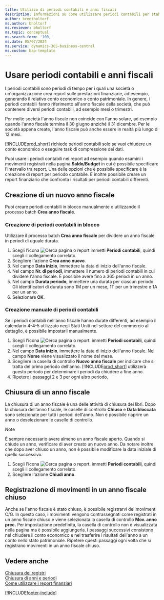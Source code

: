 ```yaml
---
title: Utilizzo di periodi contabili e anni fiscali
description: Informazioni su come utilizzare periodi contabili per stabilire quando la società genera report sulle prestazioni finanziarie.
author: brentholtorf
ms.author: bholtorf
ms.reviewer: bholtorf
ms.topic: conceptual
ms.search.form: '100,'
ms.date: 05/07/2024
ms.service: dynamics-365-business-central
ms.custom: bap-template
---
```

# <a name="work-with-accounting-periods-and-fiscal-years"></a>Usare periodi contabili e anni fiscali

I periodi contabili sono periodi di tempo per i quali una società o un'organizzazione crea report sulle prestazioni finanziarie, ad esempio, generando il relativo conto economico o conto patrimoniale. In genere, i periodi contabili fanno riferimento all'anno fiscale della società, che può contenere diversi periodi contabili, ad esempio mesi o trimestri.

Per molte società l'anno fiscale non coincide con l'anno solare, ad esempio quando l'anno fiscale termina il 30 giugno anziché il 31 dicembre. Per le società appena create, l'anno fiscale può anche essere in realtà più lungo di 12 mesi.  

[!INCLUDE[prod_short](includes/prod_short.md)] richiede periodi contabili solo se vuoi chiudere un conto economico o eseguire task di compressione dei dati.

Puoi usare i periodi contabili nei report ad esempio quando esamini i movimenti registrati nella pagina **Saldo/Budget** in cui è possibile specificare l'intervallo tra report. Una delle opzioni che è possibile specificare è la creazione di report per periodo contabile. È inoltre possibile creare un report finanziario che confronta i risultati per periodi contabili differenti.

## <a name="creating-a-new-fiscal-year"></a>Creazione di un nuovo anno fiscale

Puoi creare periodi contabili in blocco manualmente o utilizzando il processo batch **Crea anno fiscale**.

### <a name="how-to-create-accounting-periods-in-bulk"></a>Creazione di periodi contabili in blocco

Utilizzare il processo batch **Crea anno fiscale** per dividere un anno fiscale in periodi di uguale durata.  

1. Scegli l'icona ![Cerca pagina o report](media/ui-search/search_small.png "Icona Cerca pagina o report") immetti **Periodi contabili**, quindi scegli il collegamento correlato.  
2. Scegliere l'azione **Crea anno nuovo**.
3. Nel campo **Data inizio**, immettere la data di inizio dell'anno fiscale.  
4. Nel campo **Nr. di periodi**, immettere il numero di periodi contabili in cui dividere l'anno fiscale. È possibile avere fino a 365 periodi in un anno.  
5. Nel campo **Durata periodo**, immettere una durata per ciascun periodo. Gli identificatori di durata sono 1M per un mese, 1T per un trimestre e 1A per un anno.  
6. Selezionare **OK**.  

### <a name="how-to-create-accounting-periods-manually"></a>Creazione manuale di periodi contabili

Se i periodi contabili nell'anno fiscale hanno durate differenti, ad esempio il calendario 4-4-5 utilizzato negli Stati Uniti nel settore del commercio al dettaglio, è possibile impostarli manualmente.  
  
1. Scegli l'icona ![Cerca pagina o report.](media/ui-search/search_small.png "Icona Cerca pagina o report") immetti **Periodi contabili**, quindi scegli il collegamento correlato.  
2. Nel campo **Data inizio**, immettere la data di inizio dell'anno fiscale. Nel campo **Nome** viene visualizzato il nome del mese.  
3. Scegliere la casella di controllo **Nuovo anno fiscale** per indicare che si tratta del primo periodo dell'anno. [!INCLUDE[prod_short](includes/prod_short.md)] utilizzerà questo periodo per determinare i periodi da chiudere a fine anno.
4. Ripetere i passaggi 2 e 3 per ogni altro periodo.  

## <a name="closing-a-fiscal-year"></a>Chiusura di un anno fiscale

La chiusura di un anno fiscale è una delle attività di chiusura dei libri. Dopo la chiusura dell'anno fiscale, le caselle di controllo **Chiuso** e **Data bloccata** sono selezionate per tutti i periodi dell'anno. Non è possibile riaprire un anno o deselezionare le caselle di controllo.

> [!NOTE]  
> È sempre necessario avere almeno un anno fiscale aperto. Quando si chiude un anno, verificare di aver creato un nuovo anno. Da notare inoltre che dopo aver chiuso un anno, non è possibile modificare la data iniziale di quello successivo.

1. Scegli l'icona ![Cerca pagina o report.](media/ui-search/search_small.png "Icona Cerca pagina o report") immetti **Periodi contabili**, quindi scegli il collegamento correlato.  
2. Scegliere l'azione **Chiudi anno**.  

## <a name="posting-entries-to-a-closed-fiscal-year"></a>Registrazione di movimenti in un anno fiscale chiuso

Anche se l'anno fiscale è stato chiuso, è possibile registrarvi dei movimenti C/G. In questo caso, i movimenti vengono contrassegnati come registrati in un anno fiscale chiuso e viene selezionata la casella di controllo **Mov. anno prec.** Per impostazione predefinita, la casella di controllo non è visualizzata nella pagina ma è possibile aggiungerla. I passaggi successivi consistono nel chiudere il conto economico e nel trasferire i risultati dell'anno a un conto nello stato patrimoniale. Ripetere questi passaggi ogni volta che si registrano movimenti in un anno fiscale chiuso.

## <a name="see-also"></a>Vedere anche

[Chiusura dei registri](year-close-books.md)  
[Chiusura di anni e periodi](year-close-years-periods.md)  
[Come utilizzare i report finanziari](bi-how-work-account-schedule.md)  

[!INCLUDE[footer-include](includes/footer-banner.md)]
